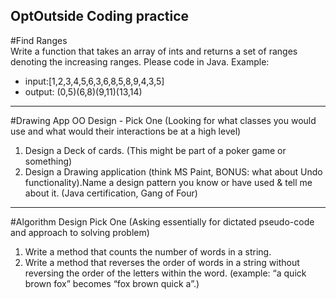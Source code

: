 ## OptOutside Coding practice ##
#Find Ranges  
Write a function that takes an array of ints and returns a set of ranges denoting the increasing ranges.  Please code in Java. Example:
* input:[1,2,3,4,5,6,3,6,8,5,8,9,4,3,5] 
* output: (0,5)(6,8)(9,11)(13,14)

------ 

#Drawing App 
OO Design - Pick One (Looking for what classes you would use and what would their interactions be at a high level)
1. Design a Deck of cards. (This might be part of a poker game or something)
2. Design a Drawing application (think MS Paint, BONUS: what about Undo functionality).Name a design pattern you know or have used & tell me about it. (Java certification, Gang of Four) 

------ 

  
#Algorithm Design 
Pick One (Asking essentially for dictated pseudo-code and approach to solving problem)  
1. Write a method that counts the number of words in a string.    
2. Write a method that reverses the order of words in a string without reversing the order of the letters within the word. (example: “a quick brown fox” becomes “fox brown quick a”.) 
